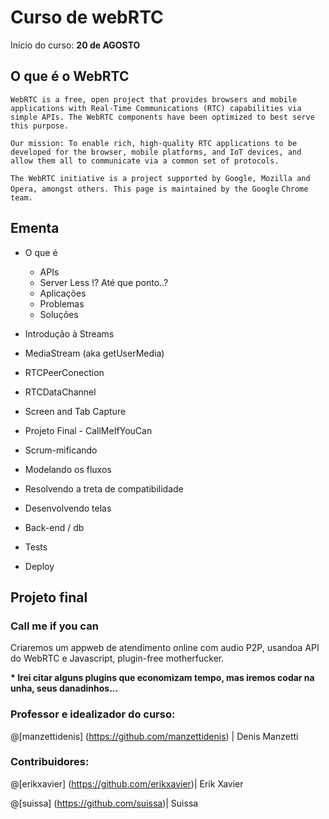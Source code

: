 # Curso de webRTC
Início do curso: __20 de AGOSTO__

## O que é o WebRTC

``WebRTC is a free, open project that provides browsers and mobile applications with Real-Time Communications (RTC) capabilities via``
``simple APIs. The WebRTC components have been optimized to best serve this purpose.``

``Our mission: To enable rich, high-quality RTC applications to be developed for the browser, mobile platforms, and IoT devices, and``
``allow them all to communicate via a common set of protocols.``

``The WebRTC initiative is a project supported by Google, Mozilla and Opera, amongst others. This page is maintained by the Google``
``Chrome team.``


## Ementa

- O que é
  - APIs
  - Server Less !? Até que ponto..?
  - Aplicações
  - Problemas
  - Soluções

- Introdução à Streams

- MediaStream (aka getUserMedia)
- RTCPeerConection
- RTCDataChannel
- Screen and Tab Capture

- Projeto Final - CallMeIfYouCan
 - Scrum-mificando
 - Modelando os fluxos
 - Resolvendo a treta de compatibilidade
 - Desenvolvendo telas
 - Back-end / db
 - Tests
 - Deploy


## Projeto final
### Call me if you can

Criaremos um appweb de atendimento online com audio P2P, usandoa API do WebRTC e Javascript, plugin-free motherfucker.

__* Irei citar alguns plugins que economizam tempo, mas iremos codar na unha, seus danadinhos...__

### Professor e idealizador do curso:

 @[manzettidenis] (https://github.com/manzettidenis) | Denis Manzetti

### Contribuidores:

@[erikxavier] (https://github.com/erikxavier)| Erik Xavier

@[suissa] (https://github.com/suissa)| Suissa
